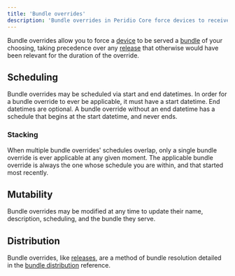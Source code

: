 ```yaml
---
title: 'Bundle overrides'
description: 'Bundle overrides in Peridio Core force devices to receive specific bundles, taking precedence over releases for controlled device fleet management.'
---
```


Bundle overrides allow you to force a [device](/peridio-core/reference/device-management/devices) to be served a [bundle](/peridio-core/reference/bundle-management/bundles) of your choosing, taking precedence over any [release](/peridio-core/reference/bundle-management/releases) that otherwise would have been relevant for the duration of the override.

## Scheduling

Bundle overrides may be scheduled via start and end datetimes. In order for a bundle override to ever be applicable, it must have a start datetime. End datetimes are optional. A bundle override without an end datetime has a schedule that begins at the start datetime, and never ends.

### Stacking

When multiple bundle overrides' schedules overlap, only a single bundle override is ever applicable at any given moment. The applicable bundle override is always the one whose schedule you are within, and that started most recently.

## Mutability

Bundle overrides may be modified at any time to update their name, description, scheduling, and the bundle they serve.

## Distribution

Bundle overrides, like [releases](/peridio-core/reference/bundle-management/releases), are a method of bundle resolution detailed in the [bundle distribution](/peridio-core/reference/bundle-management/bundle-distribution) reference.
